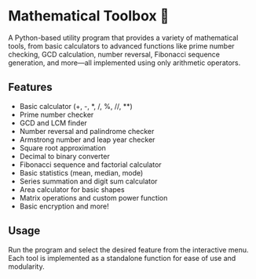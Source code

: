 # Mathematical Toolbox 🫮

A Python-based utility program that provides a variety of mathematical tools, from basic calculators to advanced functions like prime number checking, GCD calculation, number reversal, Fibonacci sequence generation, and more—all implemented using only arithmetic operators.  

## Features
- Basic calculator (+, -, *, /, %, //, **)
- Prime number checker  
- GCD and LCM finder  
- Number reversal and palindrome checker  
- Armstrong number and leap year checker  
- Square root approximation  
- Decimal to binary converter  
- Fibonacci sequence and factorial calculator  
- Basic statistics (mean, median, mode)  
- Series summation and digit sum calculator  
- Area calculator for basic shapes  
- Matrix operations and custom power function  
- Basic encryption and more!  

## Usage
Run the program and select the desired feature from the interactive menu. Each tool is implemented as a standalone function for ease of use and modularity.
